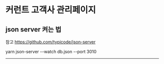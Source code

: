 # 커런트 고객사 관리페이지

## json server 켜는 법

참고
https://github.com/typicode/json-server

yarn json-server --watch db.json --port 3010

---
